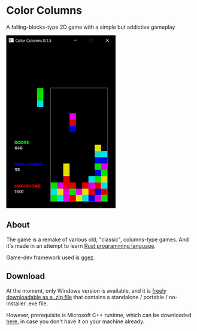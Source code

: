 # Color Columns
A falling-blocks-type 2D game with a simple but addictive gameplay

![Gameplay screenshot](github-resources/cc_gameplay.png)

## About
The game is a remake of various old, "classic", columns-type games.
And it's made in an attempt to learn [Rust programming language](https://www.rust-lang.org/).

Game-dev framework used is [ggez](https://ggez.rs/).

## Download
At the moment, only Windows version is available, and it is [freely downloadable as a .zip file](https://github.com/rdrmic/color-columns/raw/main/dist/color-columns-v015.zip) that contains a standalone / portable / no-installer .exe file.

However, prerequisite is Microsoft C++ runtime, which can be downloaded [here](https://docs.microsoft.com/en-us/cpp/windows/latest-supported-vc-redist?view=msvc-170#visual-studio-2015-2017-2019-and-2022), in case you don't have it on your machine already.
